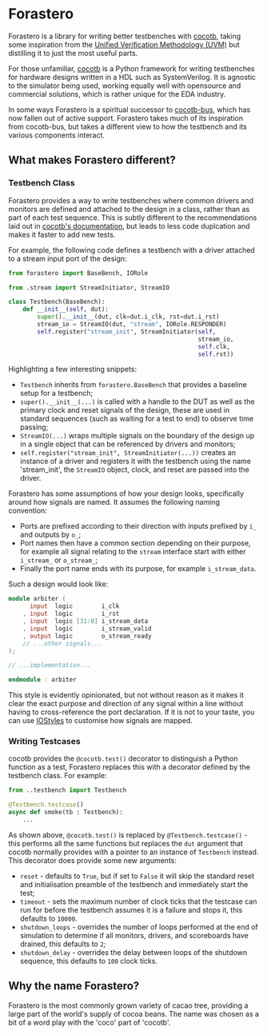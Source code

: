 # Forastero

Forastero is a library for writing better testbenches with [cocotb](http://cocotb.org),
taking some inspiration from the
[Unified Verification Methodology (UVM)](https://en.wikipedia.org/wiki/Universal_Verification_Methodology)
but distilling it to just the most useful parts.

For those unfamiliar, [cocotb](http://cocotb.org) is a Python framework for
writing testbenches for hardware designs written in a HDL such as SystemVerilog.
It is agnostic to the simulator being used, working equally well with opensource
and commercial solutions, which is rather unique for the EDA industry.

In some ways Forastero is a spiritual successor to
[cocotb-bus](https://github.com/cocotb/cocotb-bus), which has now fallen out of
active support. Forastero takes much of its inspiration from cocotb-bus, but
takes a different view to how the testbench and its various components interact.

## What makes Forastero different?

### Testbench Class

Forastero provides a way to write testbenches where common drivers and monitors
are defined and attached to the design in a class, rather than as part of each
test sequence. This is subtly different to the recommendations laid out in
[cocotb's documentation](https://docs.cocotb.org/en/stable/quickstart.html), but
leads to less code duplcation and makes it faster to add new tests.

For example, the following code defines a testbench with a driver attached to a
stream input port of the design:

```python
from forastero import BaseBench, IORole

from .stream import StreamInitiator, StreamIO

class Testbench(BaseBench):
    def __init__(self, dut):
        super().__init__(dut, clk=dut.i_clk, rst=dut.i_rst)
        stream_io = StreamIO(dut, "stream", IORole.RESPONDER)
        self.register("stream_init", StreamInitiator(self,
                                                     stream_io,
                                                     self.clk,
                                                     self.rst))
```

Highlighting a few interesting snippets:

 * `Testbench` inherits from `forastero.BaseBench` that provides a baseline
   setup for a testbench;
 * `super().__init__(...)` is called with a handle to the DUT as well as the
   primary clock and reset signals of the design, these are used in standard
   sequences (such as waiting for a test to end) to observe time passing;
 * `StreamIO(...)` wraps multiple signals on the boundary of the design up in
   a single object that can be referenced by drivers and monitors;
 * `self.register("stream_init", StreamInitiator(...))` creates an instance of
   a driver and registers it with the testbench using the name 'stream_init',
   the `StreamIO` object, clock, and reset are passed into the driver.

Forastero has some assumptions of how your design looks, specifically around
how signals are named. It assumes the following naming convention:

 * Ports are prefixed according to their direction with inputs prefixed by `i_`
   and outputs by `o_`;
 * Port names then have a common section depending on their purpose, for example
   all signal relating to the `stream` interface start with either `i_stream_`
   or `o_stream_`;
 * Finally the port name ends with its purpose, for example `i_stream_data`.

Such a design would look like:

```verilog
module arbiter (
      input  logic        i_clk
    , input  logic        i_rst
    , input  logic [31:0] i_stream_data
    , input  logic        i_stream_valid
    , output logic        o_stream_ready
    // ...other signals...
);

// ...implementation...

endmodule : arbiter
```

This style is evidently opinionated, but not without reason as it makes it clear
the exact purpose and direction of any signal within a line without having to
cross-reference the port declaration. If it is not to your taste, you can use
[IOStyles](https://forastero.intuity.io/components/io/#io-naming-style) to 
customise how signals are mapped.

### Writing Testcases

cocotb provides the `@cocotb.test()` decorator to distinguish a Python function
as a test, Forastero replaces this with a decorator defined by the testbench
class. For example:

```python
from ..testbench import Testbench

@Testbench.testcase()
async def smoke(tb : Testbench):
    ...
```

As shown above, `@cocotb.test()` is replaced by `@Testbench.testcase()` - this
performs all the same functions but replaces the `dut` argument that cocotb
normally provides with a pointer to an instance of `Testbench` instead. This
decorator does provide some new arguments:

 * `reset` - defaults to `True`, but if set to `False` it will skip the standard
   reset and initialisation preamble of the testbench and immediately start the
   test;
 * `timeout` - sets the maximum number of clock ticks that the testcase can run
   for before the testbench assumes it is a failure and stops it, this defaults
   to `10000`.
 * `shutdown_loops` - overrides the number of loops performed at the end of
   simulation to determine if all monitors, drivers, and scoreboards have
   drained, this defaults to `2`;
 * `shutdown_delay` - overrides the delay between loops of the shutdown sequence,
   this defaults to `100` clock ticks.

## Why the name Forastero?

Forastero is the most commonly grown variety of cacao tree, providing a large
part of the world's supply of cocoa beans. The name was chosen as a bit of a
word play with the 'coco' part of 'cocotb'.
